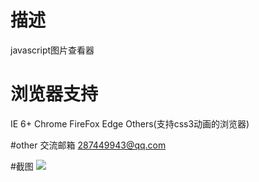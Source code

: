 # 描述
javascript图片查看器

# 浏览器支持
IE 6+ 
Chrome 
FireFox 
Edge
Others(支持css3动画的浏览器) 

#other
交流邮箱 287449943@qq.com

#截图
<img src='tu.png' />
